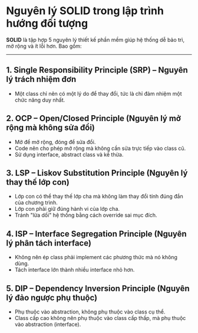 # Nguyên lý SOLID trong lập trình hướng đối tượng

**SOLID** là tập hợp 5 nguyên lý thiết kế phần mềm giúp hệ thống dễ bảo trì, mở rộng và ít lỗi hơn. Bao gồm:

---

## 1. Single Responsibility Principle (SRP) – Nguyên lý trách nhiệm đơn
- Một class chỉ nên có một lý do để thay đổi, tức là chỉ đảm nhiệm một chức năng duy nhất.

## 2. OCP – Open/Closed Principle (Nguyên lý mở rộng mà không sửa đổi)
- Mở để mở rộng, đóng để sửa đổi.
- Code nên cho phép mở rộng mà không cần sửa trực tiếp vào class cũ.
- Sử dụng interface, abstract class và kế thừa.

## 3. LSP – Liskov Substitution Principle (Nguyên lý thay thế lớp con)
- Lớp con có thể thay thế lớp cha mà không làm thay đổi tính đúng đắn của chương trình.
- Lớp con phải giữ đúng hành vi của lớp cha.
- Tránh "lừa dối" hệ thống bằng cách override sai mục đích.

## 4.  ISP – Interface Segregation Principle (Nguyên lý phân tách interface)
- Không nên ép class phải implement các phương thức mà nó không dùng.
- Tách interface lớn thành nhiều interface nhỏ hơn.

## 5.  DIP – Dependency Inversion Principle (Nguyên lý đảo ngược phụ thuộc)
- Phụ thuộc vào abstraction, không phụ thuộc vào class cụ thể.
- Class cấp cao không nên phụ thuộc vào class cấp thấp, mà phụ thuộc vào abstraction (interface).